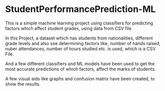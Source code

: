 # StudentPerformancePrediction-ML
This is a simple machine learning project using classifiers for predicting factors which affect student grades, using data from CSV file


In this Project, a dataset which has students from nationalities, different grade levels and also soe determining factors like,
number of hands raised, nuber attendances, number of hours studied etc. is used, which is a CSV File.


And a few different classifiers and ML models have been used to get the most accurate predictions of which factors,
affect the marks of students.

A few visual aids like graphs and confusion matrix have been created, to show the results.

